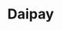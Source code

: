 ---
layout : "~/layouts/project.astro"
title : "Daipay"
about: "โปรเจคนี้จัดทำขึ้นเพื่อช่วยลดความเสี่ยงการติดเชื้อโควิด 19 และเพื่อส่งเสริมให้นักเรียนได้ทดลองใช้กระเป๋าเงินดิจิตอล รวมถึงการลดปัญหาเงินสดหรือคูปองหายจากการจ่ายเงินภายในโรงเรียน"
features : [
{
  topic : "ผู้ใช้",
  body : ["เติมเงิน","โอนเงิน","แสกนจ่ายซื้ออาหารและของต่างๆ","ประวัติการใช้จ่าย","แจ้งข่าวประชาสัมพันธ์ต่างๆ"]
},
{
  topic : "ร้านค้า" , 
  body : ["สร้าง QR Code รับเงิน","แสดงจำนวนรายได้ในแต่ละวัน"]
},
{
  topic : "จุดเติมเงิน",
  body : ["แสกน QR Code จากนักเรียนเพื่อเติมเงิน"]
}
]
repositories : [https://github.com/SornchaiTheDev/Daipayapp]
stacks : ["reactjs" ,"firebase", "javascript","styled-components"]
---